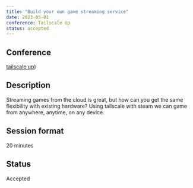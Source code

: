 ```yaml
---
title: "Build your own game streaming service"
date: 2023-05-01
conference: Tailscale Up
status: accepted
---
```


## Conference

[tailscale up](https://tailscale.com/blog/tailscale-up-2023/))

## Description

Streaming games from the cloud is great, but how can you get the same flexibility with existing hardware? Using tailscale with steam we can game from anywhere, anytime, on any device.

## Session format

20 minutes

## Status

Accepted
